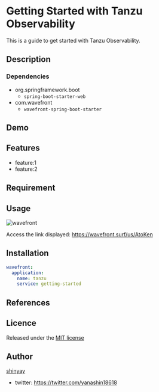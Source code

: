 # Getting Started with Tanzu Observability

This is a guide to get started with Tanzu Observability.

## Description

### Dependencies

- org.springframework.boot
  - `spring-boot-starter-web`
- com.wavefront
  - `wavefront-spring-boot-starter`

## Demo

## Features

- feature:1
- feature:2

## Requirement

## Usage

![wavefront](https://user-images.githubusercontent.com/3072734/145547181-fbbf1d1c-52f5-4907-a160-8755f168c8bd.gif)

Access the link displayed:
https://wavefront.surf/us/AtoKen

## Installation

```yaml
wavefront:
  application:
    name: tanzu
    service: getting-started
```

## References

## Licence

Released under the [MIT license](https://gist.githubusercontent.com/shinyay/56e54ee4c0e22db8211e05e70a63247e/raw/34c6fdd50d54aa8e23560c296424aeb61599aa71/LICENSE)

## Author

[shinyay](https://github.com/shinyay)
- twitter: https://twitter.com/yanashin18618
